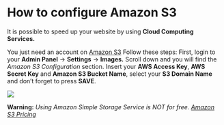 # How to configure Amazon S3

It is possible to speed up your website by using **Cloud Computing Services.**

You just need an account on  [Amazon S3](https://aws.amazon.com/s3/)  Follow these steps:
First, login to your **Admin Panel** ->  **Settings**  ->  **Images.**
 Scroll down and you will find the  _Amazon S3 Configuration_  section. Insert your  **AWS Access Key**,  **AWS Secret Key**  and  **Amazon S3 Bucket Name**,  select your  **S3 Domain Name**  and don’t forget to press  **SAVE**.

![](https://raw.githubusercontent.com/yclas/guides/master/images/Amazons3_1.png)


**Warning:**  _Using Amazon Simple Storage Service is NOT for free.  [Amazon S3 Pricing](https://aws.amazon.com/s3/pricing/)_
